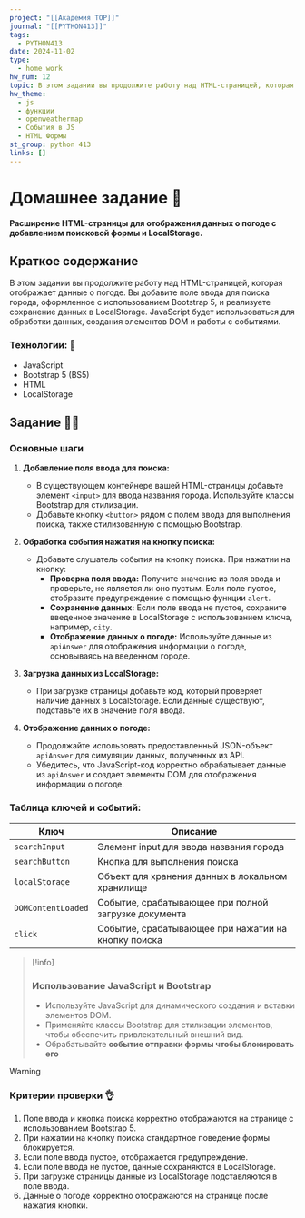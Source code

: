 ```yaml
---
project: "[[Академия TOP]]"
journal: "[[PYTHON413]]"
tags:
  - PYTHON413
date: 2024-11-02
type:
  - home work
hw_num: 12
topic: В этом задании вы продолжите работу над HTML-страницей, которая отображает данные о погоде. Вы добавите поле ввода для поиска города, оформленное с использованием Bootstrap 5, и реализуете сохранение данных в LocalStorage. JavaScript будет использоваться для обработки данных, создания элементов DOM и работы с событиями.
hw_theme:
  - js
  - функции
  - openweathermap
  - События в JS
  - HTML Формы
st_group: python 413
links: []
---
```

# Домашнее задание 📃
**Расширение HTML-страницы для отображения данных о погоде с добавлением поисковой формы и LocalStorage.**

## Краткое содержание
В этом задании вы продолжите работу над HTML-страницей, которая отображает данные о погоде. Вы добавите поле ввода для поиска города, оформленное с использованием Bootstrap 5, и реализуете сохранение данных в LocalStorage. JavaScript будет использоваться для обработки данных, создания элементов DOM и работы с событиями.

### Технологии: 🦾
- JavaScript
- Bootstrap 5 (BS5)
- HTML
- LocalStorage

## Задание 👷‍♂️

### Основные шаги

1. **Добавление поля ввода для поиска:**
   - В существующем контейнере вашей HTML-страницы добавьте элемент `<input>` для ввода названия города. Используйте классы Bootstrap для стилизации.
   - Добавьте кнопку `<button>` рядом с полем ввода для выполнения поиска, также стилизованную с помощью Bootstrap.

2. **Обработка события нажатия на кнопку поиска:**
   - Добавьте слушатель события на кнопку поиска. При нажатии на кнопку:
     - **Проверка поля ввода:** Получите значение из поля ввода и проверьте, не является ли оно пустым. Если поле пустое, отобразите предупреждение с помощью функции `alert`.
     - **Сохранение данных:** Если поле ввода не пустое, сохраните введенное значение в LocalStorage с использованием ключа, например, `city`.
     - **Отображение данных о погоде:** Используйте данные из `apiAnswer` для отображения информации о погоде, основываясь на введенном городе.

3. **Загрузка данных из LocalStorage:**
   - При загрузке страницы добавьте код, который проверяет наличие данных в LocalStorage. Если данные существуют, подставьте их в значение поля ввода.

4. **Отображение данных о погоде:**
   - Продолжайте использовать предоставленный JSON-объект `apiAnswer` для симуляции данных, полученных из API.
   - Убедитесь, что JavaScript-код корректно обрабатывает данные из `apiAnswer` и создает элементы DOM для отображения информации о погоде.

### Таблица ключей и событий:

| Ключ                  | Описание                                                  |
| --------------------- | -------------------------------------------------------- |
| `searchInput`         | Элемент input для ввода названия города                  |
| `searchButton`        | Кнопка для выполнения поиска                             |
| `localStorage`        | Объект для хранения данных в локальном хранилище         |
| `DOMContentLoaded`    | Событие, срабатывающее при полной загрузке документа     |
| `click`               | Событие, срабатывающее при нажатии на кнопку поиска      |

>[!info]
>### Использование JavaScript и Bootstrap
>- Используйте JavaScript для динамического создания и вставки элементов DOM.
>- Применяйте классы Bootstrap для стилизации элементов, чтобы обеспечить привлекательный внешний вид.
>- Обрабатывайте **событие отправки формы чтобы блокировать его**

>[!warning]
>### Критерии проверки 👌
>1. Поле ввода и кнопка поиска корректно отображаются на странице с использованием Bootstrap 5.
>2. При нажатии на кнопку поиска стандартное поведение формы блокируется.
>3. Если поле ввода пустое, отображается предупреждение.
>4. Если поле ввода не пустое, данные сохраняются в LocalStorage.
>5. При загрузке страницы данные из LocalStorage подставляются в поле ввода.
>6. Данные о погоде корректно отображаются на странице после нажатия кнопки.
